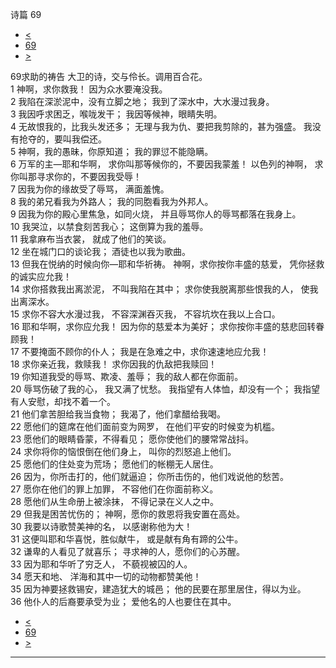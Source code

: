 ﻿





 诗篇 69




* [<](bible/PSA068.md)
* [69](bible/PSA.md)
* [>](bible/PSA070.md)



 
69求助的祷告 大卫的诗，交与伶长。调用百合花。  
1 神啊，求你救我！ 因为众水要淹没我。  
2 我陷在深淤泥中，没有立脚之地； 我到了深水中，大水漫过我身。  
3 我因呼求困乏，喉咙发干； 我因等候神，眼睛失明。     
4 无故恨我的，比我头发还多； 无理与我为仇、要把我剪除的，甚为强盛。 我没有抢夺的，要叫我偿还。  
5 神啊，我的愚昧，你原知道； 我的罪愆不能隐瞒。  
6 万军的主—耶和华啊， 求你叫那等候你的，不要因我蒙羞！ 以色列的神啊， 求你叫那寻求你的，不要因我受辱！  
7 因我为你的缘故受了辱骂， 满面羞愧。  
8 我的弟兄看我为外路人； 我的同胞看我为外邦人。     
9 因我为你的殿心里焦急，如同火烧， 并且辱骂你人的辱骂都落在我身上。  
10 我哭泣，以禁食刻苦我心； 这倒算为我的羞辱。  
11 我拿麻布当衣裳， 就成了他们的笑谈。  
12 坐在城门口的谈论我； 酒徒也以我为歌曲。     
13 但我在悦纳的时候向你—耶和华祈祷。 神啊，求你按你丰盛的慈爱， 凭你拯救的诚实应允我！  
14 求你搭救我出离淤泥， 不叫我陷在其中； 求你使我脱离那些恨我的人， 使我出离深水。  
15 求你不容大水漫过我， 不容深渊吞灭我， 不容坑坎在我以上合口。     
16 耶和华啊，求你应允我！ 因为你的慈爱本为美好； 求你按你丰盛的慈悲回转眷顾我！  
17 不要掩面不顾你的仆人； 我是在急难之中，求你速速地应允我！  
18 求你亲近我，救赎我！ 求你因我的仇敌把我赎回！     
19 你知道我受的辱骂、欺凌、羞辱； 我的敌人都在你面前。  
20 辱骂伤破了我的心， 我又满了忧愁。 我指望有人体恤，却没有一个； 我指望有人安慰，却找不着一个。  
21 他们拿苦胆给我当食物； 我渴了，他们拿醋给我喝。     
22 愿他们的筵席在他们面前变为网罗， 在他们平安的时候变为机槛。  
23 愿他们的眼睛昏蒙，不得看见； 愿你使他们的腰常常战抖。  
24 求你将你的恼恨倒在他们身上， 叫你的烈怒追上他们。  
25 愿他们的住处变为荒场； 愿他们的帐棚无人居住。  
26 因为，你所击打的，他们就逼迫； 你所击伤的，他们戏说他的愁苦。  
27 愿你在他们的罪上加罪， 不容他们在你面前称义。  
28 愿他们从生命册上被涂抹， 不得记录在义人之中。  
29 但我是困苦忧伤的； 神啊，愿你的救恩将我安置在高处。     
30 我要以诗歌赞美神的名， 以感谢称他为大！  
31 这便叫耶和华喜悦，胜似献牛， 或是献有角有蹄的公牛。  
32 谦卑的人看见了就喜乐； 寻求神的人，愿你们的心苏醒。  
33 因为耶和华听了穷乏人， 不藐视被囚的人。     
34 愿天和地、 洋海和其中一切的动物都赞美他！  
35 因为神要拯救锡安，建造犹大的城邑； 他的民要在那里居住，得以为业。  
36 他仆人的后裔要承受为业； 爱他名的人也要住在其中。 
* [<](bible/PSA068.md)
* [69](bible/PSA.md)
* [>](bible/PSA070.md)





---









